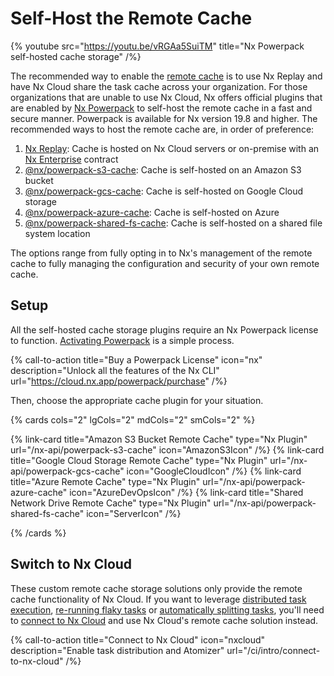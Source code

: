 # Self-Host the Remote Cache

{% youtube src="https://youtu.be/vRGAa5SuiTM" title="Nx Powerpack self-hosted cache storage" /%}

The recommended way to enable the [remote cache](/ci/features/remote-cache) is to use Nx Replay and have Nx Cloud share the task cache across your organization. For those organizations that are unable to use Nx Cloud, Nx offers official plugins that are enabled by [Nx Powerpack](/powerpack) to self-host the remote cache in a fast and secure manner. Powerpack is available for Nx version 19.8 and higher. The recommended ways to host the remote cache are, in order of preference:

1. [Nx Replay](/ci/features/remote-cache): Cache is hosted on Nx Cloud servers or on-premise with an [Nx Enterprise](/enterprise) contract
2. [@nx/powerpack-s3-cache](/nx-api/powerpack-s3-cache): Cache is self-hosted on an Amazon S3 bucket
3. [@nx/powerpack-gcs-cache](/nx-api/powerpack-gcs-cache): Cache is self-hosted on Google Cloud storage
4. [@nx/powerpack-azure-cache](/nx-api/powerpack-azure-cache): Cache is self-hosted on Azure
5. [@nx/powerpack-shared-fs-cache](/nx-api/powerpack-shared-fs-cache): Cache is self-hosted on a shared file system location

The options range from fully opting in to Nx's management of the remote cache to fully managing the configuration and security of your own remote cache.

## Setup

All the self-hosted cache storage plugins require an Nx Powerpack license to function. [Activating Powerpack](/nx-enterprise/activate-powerpack) is a simple process.

{% call-to-action title="Buy a Powerpack License" icon="nx" description="Unlock all the features of the Nx CLI" url="https://cloud.nx.app/powerpack/purchase" /%}

Then, choose the appropriate cache plugin for your situation.

{% cards cols="2" lgCols="2" mdCols="2" smCols="2" %}

{% link-card title="Amazon S3 Bucket Remote Cache" type="Nx Plugin" url="/nx-api/powerpack-s3-cache" icon="AmazonS3Icon" /%}
{% link-card title="Google Cloud Storage Remote Cache" type="Nx Plugin" url="/nx-api/powerpack-gcs-cache" icon="GoogleCloudIcon" /%}
{% link-card title="Azure Remote Cache" type="Nx Plugin" url="/nx-api/powerpack-azure-cache" icon="AzureDevOpsIcon" /%}
{% link-card title="Shared Network Drive Remote Cache" type="Nx Plugin" url="/nx-api/powerpack-shared-fs-cache" icon="ServerIcon" /%}

{% /cards %}

## Switch to Nx Cloud

These custom remote cache storage solutions only provide the remote cache functionality of Nx Cloud. If you want to leverage [distributed task execution](/ci/features/distribute-task-execution), [re-running flaky tasks](/ci/features/flaky-tasks) or [automatically splitting tasks](/ci/features/split-e2e-tasks), you'll need to [connect to Nx Cloud](/ci/intro/connect-to-nx-cloud) and use Nx Cloud's remote cache solution instead.

{% call-to-action title="Connect to Nx Cloud" icon="nxcloud" description="Enable task distribution and Atomizer" url="/ci/intro/connect-to-nx-cloud" /%}

